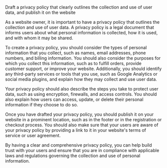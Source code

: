 Draft a privacy policy that clearly outlines the collection and use of user data, and publish it on the website

As a website owner, it is important to have a privacy policy that outlines the collection and use of user data. A privacy policy is a legal document that informs users about what personal information is collected, how it is used, and with whom it may be shared.

To create a privacy policy, you should consider the types of personal information that you collect, such as names, email addresses, phone numbers, and billing information. You should also consider the purposes for which you collect this information, such as to fulfill orders, provide customer support, or improve your website. Additionally, you should identify any third-party services or tools that you use, such as Google Analytics or social media plugins, and explain how they may collect and use user data.

Your privacy policy should also describe the steps you take to protect user data, such as using encryption, firewalls, and access controls. You should also explain how users can access, update, or delete their personal information if they choose to do so.

Once you have drafted your privacy policy, you should publish it on your website in a prominent location, such as in the footer or in the registration or checkout process. You should also make sure that your users are aware of your privacy policy by providing a link to it in your website's terms of service or user agreement.

By having a clear and comprehensive privacy policy, you can help build trust with your users and ensure that you are in compliance with applicable laws and regulations governing the collection and use of personal information.